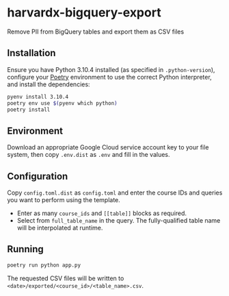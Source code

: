 harvardx-bigquery-export
===
Remove PII from BigQuery tables and export them as CSV files

## Installation

Ensure you have Python 3.10.4 installed (as specified in `.python-version`), configure your [Poetry](https://python-poetry.org/) environment to use the correct Python interpreter, and install the dependencies:

```sh
pyenv install 3.10.4
poetry env use $(pyenv which python)
poetry install
```

## Environment
Download an appropriate Google Cloud service account key to your file system, then copy `.env.dist` as `.env` and fill in the values.

## Configuration

Copy `config.toml.dist` as `config.toml` and enter the course IDs and queries you want to perform using the template.

* Enter as many `course_ids` and `[[table]]` blocks as required.
* Select from `full_table_name` in the query. The fully-qualified table name will be interpolated at runtime.


## Running

```sh
poetry run python app.py
```

The requested CSV files will be written to `<date>/exported/<course_id>/<table_name>.csv`.
